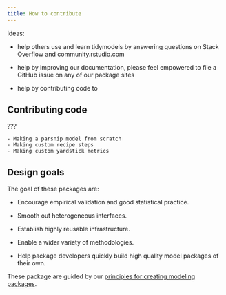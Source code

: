 ```yaml
---
title: How to contribute
---
```


Ideas:

- help others use and learn tidymodels by answering questions on Stack Overflow and community.rstudio.com

- help by improving our documentation, please feel empowered to file a GitHub issue on any of our package sites

- help by contributing code to 

## Contributing code

???

    - Making a parsnip model from scratch
    - Making custom recipe steps
    - Making custom yardstick metrics

## Design goals

The goal of these packages are:

 * Encourage empirical validation and good statistical practice.

 * Smooth out heterogeneous interfaces.
 
 * Establish highly reusable infrastructure.

 * Enable a wider variety of methodologies.

 * Help package developers quickly build high quality model packages of their own.

These package are guided by our [principles for creating modeling packages](https://tidymodels.github.io/model-implementation-principles/). 



